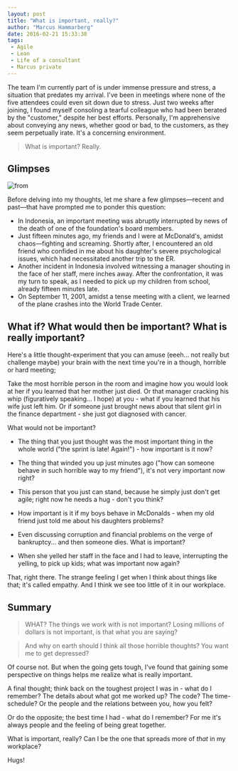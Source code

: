 ```yaml
---
layout: post
title: "What is important, really?"
author: "Marcus Hammarberg"
date: 2016-02-21 15:33:38
tags:
 - Agile
 - Lean
 - Life of a consultant
 - Marcus private
---
```


The team I'm currently part of is under immense pressure and stress, a situation that predates my arrival. I've been in meetings where none of the five attendees could even sit down due to stress. Just two weeks after joining, I found myself consoling a tearful colleague who had been berated by the "customer," despite her best efforts. Personally, I'm apprehensive about conveying any news, whether good or bad, to the customers, as they seem perpetually irate. It's a concerning environment.

> What is important? Really.

## Glimpses

![from](https://pixabay.com/en/road-distance-landscape-horizon-348544/)

Before delving into my thoughts, let me share a few glimpses—recent and past—that have prompted me to ponder this question:

* In Indonesia, an important meeting was abruptly interrupted by news of the death of one of the foundation's board members.
* Just fifteen minutes ago, my friends and I were at McDonald's, amidst chaos—fighting and screaming. Shortly after, I encountered an old friend who confided in me about his daughter's severe psychological issues, which had necessitated another trip to the ER.
* Another incident in Indonesia involved witnessing a manager shouting in the face of her staff, mere inches away. After the confrontation, it was my turn to speak, as I needed to pick up my children from school, already fifteen minutes late.
* On September 11, 2001, amidst a tense meeting with a client, we learned of the plane crashes into the World Trade Center.

## What if? What would then be important? What is really important?

Here's a little thought-experiment that you can amuse (eeeh... not really but challenge maybe) your brain with the next time you're in a though, horrible or hard meeting;

Take the most horrible person in the room and imagine how you would look at her if you learned that her mother just died. Or that manager cracking his whip (figuratively speaking... I hope) at you - what if you learned that his wife just left him. Or if someone just brought news about that silent girl in the finance department - she just got diagnosed with cancer.

What would not be important?

* The thing that you just thought was the most important thing in the whole world ("the sprint is late! Again!") - how important is it now?

* The thing that winded you up just minutes ago ("how can someone behave in such horrible way to my friend"), it's not very important now right?

* This person that you just can stand, because he simply just don't get agile; right now he needs a hug - don't you think?

* How important is it if my boys behave in McDonalds - when my old friend just told me about his daughters problems?

* Even discussing corruption and financial problems on the verge of bankruptcy... and then someone dies. What is important?

* When she yelled her staff in the face and I had to leave, interrupting the yelling, to pick up kids; what was important now again?

That, right there. The strange feeling I get when I think about things like that; it's called empathy. And I think we see too little of it in our workplace.

## Summary

> WHAT? The things we work with is not important? Losing millions of dollars is not important, is that what you are saying?

> And why on earth should I think all those horrible thoughts? You want me to get depressed?

Of course not. But when the going gets tough, I've found that gaining some perspective on things helps me realize what is really important.

A final thought; think back on the toughest project I was in - what do I remember? The details about what got me worked up? The code? The time-schedule? Or the people and the relations between you, how you felt?

Or do the opposite; the best time I had - what do I remember? For me it's always people and the feeling of being great together.

What is important, really? Can I be the one that spreads more of *that* in my workplace?

Hugs!
